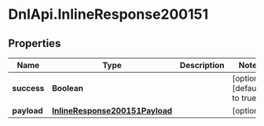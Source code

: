 # DnlApi.InlineResponse200151

## Properties
Name | Type | Description | Notes
------------ | ------------- | ------------- | -------------
**success** | **Boolean** |  | [optional] [default to true]
**payload** | [**InlineResponse200151Payload**](InlineResponse200151Payload.md) |  | [optional] 


